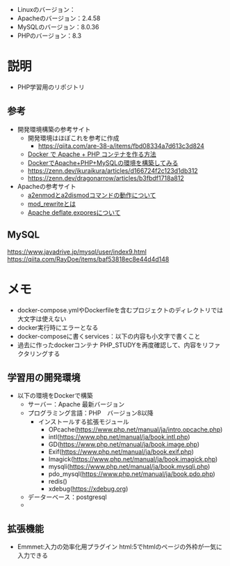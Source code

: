 - Linuxのバージョン：
- Apacheのバージョン：2.4.58
- MySQLのバージョン：8.0.36
- PHPのバージョン：8.3

# 説明
- PHP学習用のリポジトリ

## 参考
- 開発環境構築の参考サイト
  - 開発環境はほぼこれを参考に作成
    - https://qiita.com/are-38-a/items/fbd08334a7d613c3d824
  - [Docker で Apache + PHP コンテナを作る方法](https://lazesoftware.com/ja/blog/230220/)
  - [DockerでApache+PHP+MySQLの環境を構築してみる](https://qiita.com/me-654393/items/1ed212cb33eafe734835)
  - https://zenn.dev/ikuraikura/articles/d166724f2c123d1db312
  - https://zenn.dev/dragonarrow/articles/b3fbdf1718a812
- Apacheの参考サイト
  - [a2enmodとa2dismodコマンドの動作について](https://web.just4fun.biz/?Apache/a2enmodとa2dismodコマンドの動作について)
  - [mod_rewriteとは](https://qiita.com/miyuki_samitani/items/b22e1738b2737c655785)
  - [Apache deflate,exporesについて](https://serverlog.jp/apache2-2/)


## MySQL
https://www.javadrive.jp/mysql/user/index9.html
https://qiita.com/RayDoe/items/baf53818ec8e44d4d148


# メモ
- docker-compose.ymlやDockerfileを含むプロジェクトのディレクトリでは大文字は使えない
- docker実行時にエラーとなる
- docker-composeに書くservices：以下の内容も小文字で書くこと
- 過去に作ったdockerコンテナ PHP_STUDYを再度確認して、内容をリファクタリングする

## 学習用の開発環境
- 以下の環境をDockerで構築
  - サーバー：Apache 最新バージョン
  - プログラミング言語：PHP　バージョン8以降
    - インストールする拡張モジュール
      - OPcache(https://www.php.net/manual/ja/intro.opcache.php)
      - intl(https://www.php.net/manual/ja/book.intl.php)
      - GD(https://www.php.net/manual/ja/book.image.php)
      - Exif(https://www.php.net/manual/ja/book.exif.php)
      - Imagick(https://www.php.net/manual/ja/book.imagick.php)
      - mysqli(https://www.php.net/manual/ja/book.mysqli.php)
      - pdo_mysql(https://www.php.net/manual/ja/book.pdo.php)
      - redis()
      - xdebug(https://xdebug.org)
  - データーベース：postgresql
  - 
## 拡張機能
- Emmmet:入力の効率化用プラグイン html:5でhtmlのページの外枠が一気に入力できる